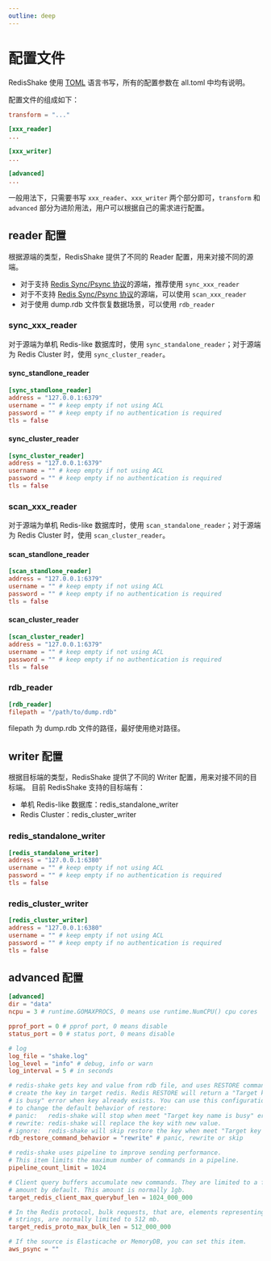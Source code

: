 ```yaml
---
outline: deep
---
```

# 配置文件

RedisShake 使用 [TOML](https://toml.io/cn/) 语言书写，所有的配置参数在 all.toml 中均有说明。

配置文件的组成如下：

```toml
transform = "..."

[xxx_reader]
...

[xxx_writer]
...

[advanced]
...
```

一般用法下，只需要书写 `xxx_reader`、`xxx_writer` 两个部分即可，`transform` 和 `advanced` 部分为进阶用法，用户可以根据自己的需求进行配置。

## reader 配置

根据源端的类型，RedisShake 提供了不同的 Reader 配置，用来对接不同的源端。

* 对于支持 [Redis Sync/Psync 协议](https://redis.io/docs/management/replication/)的源端，推荐使用 `sync_xxx_reader`
* 对于不支持 [Redis Sync/Psync 协议](https://redis.io/docs/management/replication/)的源端，可以使用 `scan_xxx_reader`
* 对于使用 dump.rdb 文件恢复数据场景，可以使用 `rdb_reader`

### sync_xxx_reader

对于源端为单机 Redis-like 数据库时，使用 `sync_standalone_reader`；对于源端为 Redis Cluster 时，使用 `sync_cluster_reader`。

#### sync_standlone_reader

```toml
[sync_standlone_reader]
address = "127.0.0.1:6379"
username = "" # keep empty if not using ACL
password = "" # keep empty if no authentication is required
tls = false
```

#### sync_cluster_reader

```toml
[sync_cluster_reader]
address = "127.0.0.1:6379"
username = "" # keep empty if not using ACL
password = "" # keep empty if no authentication is required
tls = false
```

### scan_xxx_reader

对于源端为单机 Redis-like 数据库时，使用 `scan_standalone_reader`；对于源端为 Redis Cluster 时，使用 `scan_cluster_reader`。

#### scan_standlone_reader

```toml
[scan_standlone_reader]
address = "127.0.0.1:6379"
username = "" # keep empty if not using ACL
password = "" # keep empty if no authentication is required
tls = false
```

#### scan_cluster_reader

```toml
[scan_cluster_reader]
address = "127.0.0.1:6379"
username = "" # keep empty if not using ACL
password = "" # keep empty if no authentication is required
tls = false
```

### rdb_reader

```toml
[rdb_reader]
filepath = "/path/to/dump.rdb"
```

filepath 为 dump.rdb 文件的路径，最好使用绝对路径。

## writer 配置

根据目标端的类型，RedisShake 提供了不同的 Writer 配置，用来对接不同的目标端。
目前 RedisShake 支持的目标端有：
* 单机 Redis-like 数据库：redis_standalone_writer
* Redis Cluster：redis_cluster_writer

### redis_standalone_writer

```toml
[redis_standalone_writer]
address = "127.0.0.1:6380"
username = "" # keep empty if not using ACL
password = "" # keep empty if no authentication is required
tls = false
```

### redis_cluster_writer

```toml
[redis_cluster_writer]
address = "127.0.0.1:6380"
username = "" # keep empty if not using ACL
password = "" # keep empty if no authentication is required
tls = false
```

## advanced 配置

```toml
[advanced]
dir = "data"
ncpu = 3 # runtime.GOMAXPROCS, 0 means use runtime.NumCPU() cpu cores

pprof_port = 0 # pprof port, 0 means disable
status_port = 0 # status port, 0 means disable

# log
log_file = "shake.log"
log_level = "info" # debug, info or warn
log_interval = 5 # in seconds

# redis-shake gets key and value from rdb file, and uses RESTORE command to
# create the key in target redis. Redis RESTORE will return a "Target key name
# is busy" error when key already exists. You can use this configuration item
# to change the default behavior of restore:
# panic:   redis-shake will stop when meet "Target key name is busy" error.
# rewrite: redis-shake will replace the key with new value.
# ignore:  redis-shake will skip restore the key when meet "Target key name is busy" error.
rdb_restore_command_behavior = "rewrite" # panic, rewrite or skip

# redis-shake uses pipeline to improve sending performance.
# This item limits the maximum number of commands in a pipeline.
pipeline_count_limit = 1024

# Client query buffers accumulate new commands. They are limited to a fixed
# amount by default. This amount is normally 1gb.
target_redis_client_max_querybuf_len = 1024_000_000

# In the Redis protocol, bulk requests, that are, elements representing single
# strings, are normally limited to 512 mb.
target_redis_proto_max_bulk_len = 512_000_000

# If the source is Elasticache or MemoryDB, you can set this item.
aws_psync = ""
```